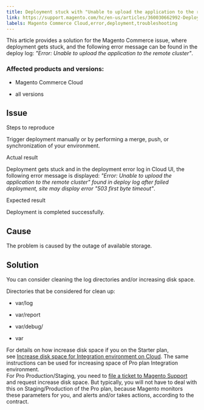```yaml
---
title: Deployment stuck with "Unable to upload the application to the remote cluster" error
link: https://support.magento.com/hc/en-us/articles/360030662992-Deployment-stuck-with-Unable-to-upload-the-application-to-the-remote-cluster-error
labels: Magento Commerce Cloud,error,deployment,troubleshooting
---
```


This article provides a solution for the Magento Commerce issue, where deployment gets stuck, and the following error message can be found in the deploy log: *"Error: Unable to upload the application to the remote cluster"*.

### Affected products and versions:

* Magento Commerce Cloud

* all versions

## Issue

Steps to reproduce

Trigger deployment manually or by performing a merge, push, or synchronization of your environment.

Actual result

Deployment gets stuck and in the deployment error log in Cloud UI, the following error message is displayed: *"Error: Unable to upload the application to the remote cluster" found in deploy log after failed deployment, site may display error "503 first byte timeout"*.

Expected result

Deployment is completed successfully.

## Cause

The problem is caused by the outage of available storage.

## Solution

You can consider cleaning the log directories and/or increasing disk space.

Directories that be considered for clean up:

* var/log

* var/report

* var/debug/

* var

For details on how increase disk space if you on the Starter plan, see [Increase disk space for Integration environment on Cloud](https://support.magento.com/hc/en-us/articles/360005189554-Increase-disk-space-for-Integration-environment-on-Cloud). The same instructions can be used for increasing space of Pro plan Integration environment.  
 For Pro Production/Staging, you need to [file a ticket to Magento Support](https://support.magento.com/hc/en-us/articles/360019088251-Submit-a-support-ticket) and request increase disk space. But typically, you will not have to deal with this on Staging/Production of the Pro plan, because Magento monitors these parameters for you, and alerts and/or takes actions, according to the contract.

